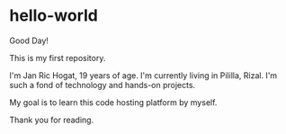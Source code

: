 # hello-world

Good Day!

This is my first repository.

I'm Jan Ric Hogat, 19 years of age.
I'm currently living in Pililla, Rizal.
I'm such a fond of technology and hands-on projects.

My goal is to learn this code hosting platform by myself.

Thank you for reading.
